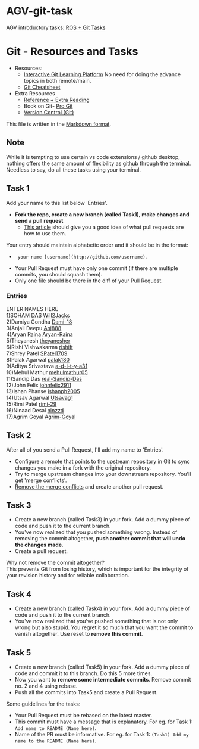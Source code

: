 # AGV-git-task
AGV introductory tasks: [ROS + Git Tasks](https://docs.google.com/document/d/1OhTyhqbF9AmXvqavk3pljdnWdggEaLWJNToXuGUitWs/edit)
# Git - Resources and Tasks

- Resources:
  - [Interactive Git Learning Platform](https://learngitbranching.js.org) No need for doing the advance topics in both remote/main.
  - [Git Cheatsheet](https://github.github.com/training-kit/downloads/github-git-cheat-sheet/)
- Extra Resources 
  - [Reference + Extra Reading](http://gitimmersion.com/index.html)
  - Book on Git- [Pro Git](http://git-scm.com/book/en/v2)
  - [Version Control (Git)](https://missing.csail.mit.edu/2020/version-control/)

This file is written in the [Markdown format](https://guides.github.com/features/mastering-markdown/).

## Note

While it is tempting to use certain vs code extensions / github desktop, nothing offers the same amount of flexibility as github through the terminal. Needless to say, do all these tasks using your terminal.

## Task 1

Add your name to this list below 'Entries'.

- **Fork the repo, create a new branch (called Task1), make changes and send a pull request**
  - [This article](https://help.github.com/articles/using-pull-requests/) should give you a good idea of what pull requests are how to use them.

Your entry should maintain alphabetic order and it should be in the format:
   * ` your name [username](http://github.com/username)`.  


- Your Pull Request must have only one commit (if there are multiple commits, you should squash them). 
- Only one file should be there in the diff of your Pull Request.

### Entries
ENTER NAMES HERE \
1)SOHAM DAS [Will2Jacks](http://github.com/Will2Jacks) \
2)Damiya Gondha [Dami-18](http://github.com/Dami-18) \
3)Anjali Deepu [Anj888](https://github.com/Anj888) \
4)Aryan Raina [Aryan-Raina](https://github.com/Aryan-Raina) \
5)Theyanesh [theyanesher](https://github.com/theyanesher) \
6)Rishi Vishwakarma [rishift](https://github.com/rishift) \
7)Shrey Patel [SPatel1709](https://github.com/SPatel1709) \
8)Palak Agarwal [palak180](https://github.com/palak180) \
9)Aditya Srivastava [a-d-i-t-y-a31](https://github.com/a-d-i-t-y-a31) \
10)Mehul Mathur [mehulmathur05](https://github.com/mehulmathur05) \
11)Sandip Das [real-Sandip-Das](https://github.com/real-Sandip-Das) \
12)John Felix [johnfelix2911](https://github.com/johnfelix2911) \
13)Ishan Phanse [ishanph2005](https://github.com/ishanph2005) \
14)Utsav Agarwal [Utsavag1](https://github.com/Utsavag1) \
15)Rimi Patel [rimi-29](https://github.com/rimi-29) \
16)Ninaad Desai [ninzzd](https://github.com/ninzzd) \
17)Agrim Goyal [Agrim-Goyal](https://github.com/Agrim-Goyal)


## Task 2

After all of you send a Pull Request, I'll add my name to 'Entries'. 

- Configure a remote that points to the upstream repository in Git to sync changes you make in a fork with the original repository. 
- Try to merge upstream changes into your downstream repository. You'll get 'merge conflicts'. 
- [Remove the merge conflicts](https://help.github.com/en/articles/resolving-a-merge-conflict-using-the-command-line) and create another pull request.


## Task 3

- Create a new branch (called Task3) in your fork. Add a dummy piece of code and push it to the current branch. 
- You've now realized that you pushed something wrong. Instead of removing the commit altogether, **push another commit that will undo the changes made**. 
- Create a pull request.

Why not remove the commit altogether? \
This prevents Git from losing history, which is important for the integrity of your revision history and for reliable collaboration.

##  Task 4

- Create a new branch (called Task4) in your fork. Add a dummy piece of code and push it to the current branch. 
- You've now realized that you've pushed something that is not only wrong but also stupid. You regret it so much that you want the commit to vanish altogether. 
Use reset to **remove this commit**. 

## Task 5

- Create a new branch (called Task5) in your fork. Add a dummy piece of code and commit it to this branch. Do this 5 more times. 
- Now you want to **remove some intermediate commits**. Remove commit no. 2 and 4 using rebase.
- Push all the commits into Task5 and create a Pull Request.


Some guidelines for the tasks:

* Your Pull Request must be rebased on the latest master.  
* This commit must have a message that is explanatory. For eg. for Task 1: `Add name to README (Name here)`.
* Name of the PR must be informative. For eg. for Task 1: `(Task1) Add my name to the README (Name here)`.
